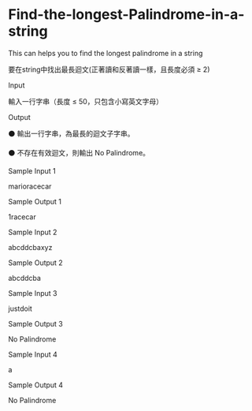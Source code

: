 # Find-the-longest-Palindrome-in-a-string
This can helps you to find the longest palindrome in a string

要在string中找出最長迴文(正著讀和反著讀一樣，且長度必須 ≥ 2)

Input

輸入一行字串（長度 ≤ 50，只包含小寫英文字母）

Output

⚫ 輸出一行字串，為最長的迴文子字串。

⚫ 不存在有效迴文，則輸出 No Palindrome。

Sample Input 1

marioracecar

Sample Output 1

1racecar

Sample Input 2

abcddcbaxyz

Sample Output 2

abcddcba

Sample Input 3

justdoit

Sample Output 3

No Palindrome

Sample Input 4

a

Sample Output 4

No Palindrome
